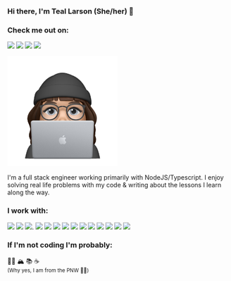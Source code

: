 ### Hi there, I'm Teal Larson (She/her) 👋

### Check me out on:
[<img src="https://img.shields.io/badge/dev.to-0A0A0A?style=for-the-badge&logo=dev.to&logoColor=white">](http://www.dev.to/tealdoestech)
[<img src="https://img.shields.io/badge/Twitter-1DA1F2?style=for-the-badge&logo=twitter&logoColor=white">](http://www.twitter.com/tealdoestech)
[<img src="https://img.shields.io/badge/Instagram-E4405F?style=for-the-badge&logo=instagram&logoColor=white">](http://www.instagram.com/tealdoestech)
[<img src="https://img.shields.io/badge/LinkedIn-0077B5?style=for-the-badge&logo=linkedin&logoColor=white">](http://www.linkedin.com/in/teal-larson)

<img src="https://github.com/tealjulia/tealjulia/blob/main/Image.png" width="250">

I'm a full stack engineer working primarily with NodeJS/Typescript. I enjoy solving real life problems with my code & writing about the lessons I learn along the way.  


### I work with:<br />
<img src="https://img.shields.io/badge/JavaScript-F7DF1E?style=for-the-badge&logo=javascript&logoColor=black">   <img src="https://img.shields.io/badge/TypeScript-007ACC?style=for-the-badge&logo=typescript&logoColor=white">   <img src="https://img.shields.io/badge/HTML-239120?style=for-the-badge&logo=html5&logoColor=white">.  <img src="https://img.shields.io/badge/MySQL-00000F?style=for-the-badge&logo=mysql&logoColor=white">  <img src="https://img.shields.io/badge/MongoDB-4EA94B?style=for-the-badge&logo=mongodb&logoColor=white">  <img src="https://img.shields.io/badge/Node.js-43853D?style=for-the-badge&logo=node.js&logoColor=white">  <img src="https://img.shields.io/badge/npm-CB3837?style=for-the-badge&logo=npm&logoColor=white">   <img src="https://img.shields.io/badge/Jest-C21325?style=for-the-badge&logo=jest&logoColor=white">   <img src="https://img.shields.io/badge/Express.js-000000?style=for-the-badge&logo=express&logoColor=white">  <img src="https://img.shields.io/badge/Markdown-000000?style=for-the-badge&logo=markdown&logoColor=white">   <img src="https://img.shields.io/badge/React-20232A?style=for-the-badge&logo=react&logoColor=61DAFB">   <img src="https://img.shields.io/badge/Tailwind_CSS-38B2AC?style=for-the-badge&logo=tailwind-css&logoColor=white">   <img src="https://img.shields.io/badge/Bootstrap-563D7C?style=for-the-badge&logo=bootstrap&logoColor=white">   <img src="https://img.shields.io/badge/next.js-000000?style=for-the-badge&logo=next.js&logoColor=white">  


### If I'm not coding I'm probably:<br />
 🚴🏼 🏔 📚 ☕️ <br />
<sup>(Why yes, I am from the PNW 🤷‍♀️)</sup> 
